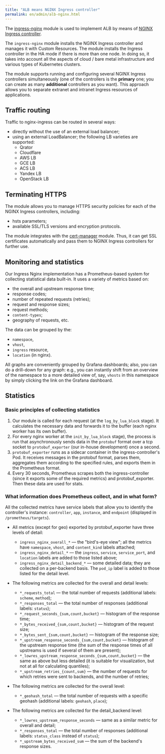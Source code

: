 ```yaml
---
title: "ALB means NGINX Ingress controller"
permalink: en/admin/alb-nginx.html
---
```


The [ingress-nginx](ingress-nginx) module is used to implement ALB by means of [NGINX Ingress controller](https://github.com/kubernetes/ingress-nginx).

<!-- Transferred with minor modifications from https://deckhouse.io/products/kubernetes-platform/documentation/v1/modules/ingress-nginx/ -->

The `ingress-nginx` module installs the NGINX Ingress controller and manages it with Custom Resources. The module installs the Ingress controller in the HA mode if there is more than one node. In doing so, it takes into account all the aspects of cloud / bare metal infrastructure and various types of Kubernetes clusters.

The module supports running and configuring several NGINX Ingress controllers simultaneously (one of the controllers is the **primary** one; you can create as many **additional** controllers as you want). This approach allows you to separate extranet and intranet Ingress resources of applications.

## Traffic routing

Traffic to nginx-ingress can be routed in several ways:

* directly without the use of an external load balancer;
* using an external LoadBalancer; the following LB varieties are supported:
  * Qrator
  * Cloudflare
  * AWS LB
  * GCE LB
  * ACS LB
  * Yandex LB
  * OpenStack LB

## Terminating HTTPS

The module allows you to manage HTTPS security policies for each of the NGINX Ingress controllers, including:

* hsts parameters;
* available SSL/TLS versions and encryption protocols.

The module integrates with the [cert-manager](../../modules/cert-manager/) module. Thus, it can get SSL certificates automatically and pass them to NGINX Ingress controllers for further use.

## Monitoring and statistics

Our Ingress Nginx implementation has a Prometheus-based system for collecting statistical data built-in. It uses a variety of metrics based on:

* the overall and upstream response time;
* response codes;
* number of repeated requests (retries);
* request and response sizes;
* request methods;
* `content-types`;
* geography of requests, etc.

The data can be grouped by the:

* `namespace`,
* `vhost`,
* `ingress` resource,
* `location` (in nginx).

All graphs are conveniently grouped by Grafana dashboards; also, you can do a drill-down for any graph: e.g., you can instantly shift from an overview of the namespace to a more detailed view of, say, `vhosts` in this namespace by simply clicking the link on the Grafana dashboard.

## Statistics

### Basic principles of collecting statistics

1. Our module is called for each request (at the `log_by_lua_block` stage). It calculates the necessary data and forwards it to the buffer (each nginx worker has its own buffer).
2. For every nginx worker at the `init_by_lua_block` stage), the process is run that asynchronously sends data in the `protobuf` format over a tcp socket to `protobuf_exporter` (our in-house development) once a second.
3. `protobuf_exporter` runs as a sidecar container in the ingress-controller's Pod. It receives messages in the protobuf format, parses them, aggregates them according to the specified rules, and exports them in the Prometheus format.
4. Every 30 seconds, Prometheus scrapes both the ingress-controller (since it exports some of the required metrics) and protobuf_exporter. Then these data are used for stats.

### What information does Prometheus collect, and in what form?

All the collected metrics have service labels that allow you to identify the controller's instance: `controller`, `app`, `instance`, and `endpoint` (displayed in `/prometheus/targets`).

* All metrics (except for geo) exported by protobuf_exporter have three levels of detail:
  * `ingress_nginx_overall_*` — the "bird's-eye view"; all the metrics have `namespace`, `vhost`, and `content_kind` labels attached;
  * `ingress_nginx_detail_*` — the `ingress`, `service`, `service_port`, and `location` labels are added to those listed above;
  * `ingress_nginx_detail_backend_*` — some detailed data; they are collected on a per-backend basis. The `pod_ip` label is added to those listed for the detail level.

* The following metrics are collected for the overall and detail levels:
  * `*_requests_total` — the total number of requests (additional labels: `scheme`, `method`);
  * `*_responses_total` — the total number of responses (additional labels: `status`);
  * `*_request_seconds_{sum,count,bucket}` — histogram of the response time;
  * `*_bytes_received_{sum,count,bucket}` — histogram of the request size;
  * `*_bytes_sent_{sum,count,bucket}` — histogram of the response size;
  * `*_upstream_response_seconds_{sum,count,bucket}` — histogram of the upstream response time (the sum of the response times of all upstreams is used if several of them are present);
  * `*_lowres_upstream_response_seconds_{sum,count,bucket}` — the same as above but less detailed (it is suitable for visualization, but not at all for calculating quantiles);
  * `*_upstream_retries_{count,sum}` — the number of requests for which retries were sent to backends, and the number of retries;

* The following metrics are collected for the overall level:
  * `*_geohash_total` — the total number of requests with a specific geohash (additional labels: `geohash`, `place`);

* The following metrics are collected for the detail_backend level:
  * `*_lowres_upstream_response_seconds` — same as a similar metric for overall and detail;
  * `*_responses_total` — the total number of responses (additional labels: `status_class` instead of `status`);
  * `*_upstream_bytes_received_sum` — the sum of the backend's response sizes.
